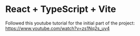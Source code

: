 # React + TypeScript + Vite

Followed this youtube tutorial for the initial part of the project: https://www.youtube.com/watch?v=zs1Nq2s_uy4
